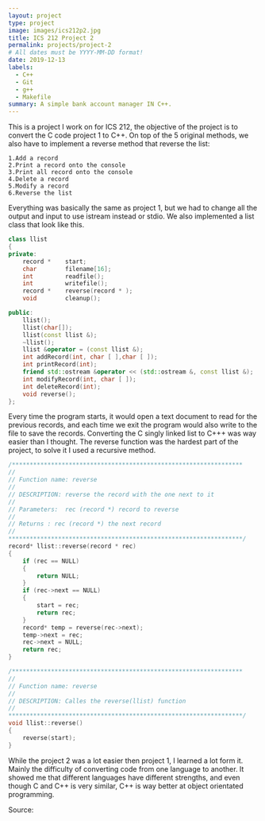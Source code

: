 ```yaml
---
layout: project
type: project
image: images/ics212p2.jpg
title: ICS 212 Project 2
permalink: projects/project-2
# All dates must be YYYY-MM-DD format!
date: 2019-12-13
labels:
  - C++
  - Git
  - g++
  - Makefile
summary: A simple bank account manager IN C++.
---
```


This is a project I work on for ICS 212, the objective of the project is to convert the C code project 1 to C++. On top of the 5 original methods, we also have to implement a reverse method that reverse the list:

```
1.Add a record
2.Print a record onto the console
3.Print all record onto the console
4.Delete a record
5.Modify a record
6.Reverse the list
```

Everything was basically the same as project 1, but we had to change all the output and input to use istream instead or stdio. We also implemented a list class that look like this.

```c++
class llist
{
private:
    record *    start;
    char        filename[16];
    int         readfile();
    int         writefile();
    record *    reverse(record * );
    void        cleanup();

public:
    llist();
    llist(char[]);
    llist(const llist &);
    ~llist();
    llist &operator = (const llist &);
    int addRecord(int, char [ ],char [ ]);
    int printRecord(int);
    friend std::ostream &operator << (std::ostream &, const llist &);
    int modifyRecord(int, char [ ]);
    int deleteRecord(int);
    void reverse();
};
```
Every time the program starts, it would open a text document to read for the previous records, and each time we exit the program would also write to the file to save the records. Converting the C singly linked list to C+++ was way easier than I thought. The reverse function was the hardest part of the project, to solve it I used a recursive method.

```c++
/*****************************************************************
//
// Function name: reverse
//
// DESCRIPTION: reverse the record with the one next to it
//
// Parameters:  rec (record *) record to reverse
//
// Returns : rec (record *) the next record
//
******************************************************************/
record* llist::reverse(record * rec)
{
    if (rec == NULL)
    {
        return NULL;
    }
    if (rec->next == NULL)
    {
        start = rec;
        return rec;
    }
    record* temp = reverse(rec->next);
    temp->next = rec;
    rec->next = NULL;
    return rec;
}

/*****************************************************************
//
// Function name: reverse
//
// DESCRIPTION: Calles the reverse(llist) function
//
******************************************************************/
void llist::reverse()
{
    reverse(start);
}
```

While the project 2 was a lot easier then project 1, I learned a lot form it. Mainly the difficulty of converting code from one language to another. It showed me that different languages have different strengths, and even though C and C++ is very similar, C++ is way better at object orientated programming.



Source: <a href="https://github.com/chakhon/ICS212/tree/master/Project2"><i class="large github icon"></i></a>
